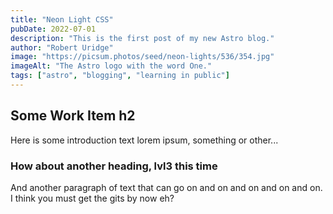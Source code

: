 ```yaml
---
title: "Neon Light CSS"
pubDate: 2022-07-01
description: "This is the first post of my new Astro blog."
author: "Robert Uridge"
image: "https://picsum.photos/seed/neon-lights/536/354.jpg"
imageAlt: "The Astro logo with the word One."
tags: ["astro", "blogging", "learning in public"]
---
```


## Some Work Item h2

Here is some introduction text lorem ipsum, something or other...

### How about another heading, lvl3 this time

And another paragraph of text that can go on and on and on and on and on. I think you must get the gits by now eh?
